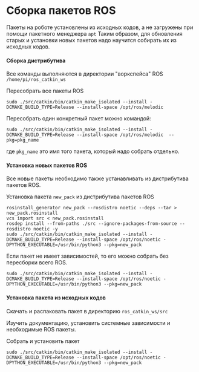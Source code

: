 # Сборка пакетов ROS

Пакеты на роботе установлены из исходных кодов, а не загружены при помощи пакетного менеджера `apt` Таким образом, для обновления старых и установки новых пакетов надо научится собирать их из исходных кодов.

#### Сборка дистрибутива

Все команды выполняются в директории "воркспейса" ROS `/home/pi/ros_catkin_ws`

Пересобрать все пакеты ROS

```text
sudo ./src/catkin/bin/catkin_make_isolated --install -DCMAKE_BUILD_TYPE=Release --install-space /opt/ros/melodic
```

Пересобрать один конкретный пакет можно командой: 

```text
sudo ./src/catkin/bin/catkin_make_isolated --install -DCMAKE_BUILD_TYPE=Release --install-space /opt/ros/melodic  --pkg=pkg_name
```

где  `pkg_name` это имя того пакета, который надо собрать отдельно.

#### Установка новых пакетов ROS

Все новые пакеты необходимо также устанавливать из дистрибутива пакетов ROS. 

Установка пакета `new_pack` из дистрибутива пакетов ROS

```text
rosinstall_generator new_pack --rosdistro noetic --deps --tar > new_pack.rosinstall
vcs import src < new_pack.rosinstall
rosdep install --from-paths ./src --ignore-packages-from-source --rosdistro noetic -y
sudo ./src/catkin/bin/catkin_make_isolated --install -DCMAKE_BUILD_TYPE=Release --install-space /opt/ros/noetic -DPYTHON_EXECUTABLE=/usr/bin/python3 --pkg=new_pack
```

Если пакет не имеет зависимостей, то его можно собрать без пересборки всего ROS.

```text
sudo ./src/catkin/bin/catkin_make_isolated --install -DCMAKE_BUILD_TYPE=Release --install-space /opt/ros/noetic -DPYTHON_EXECUTABLE=/usr/bin/python3 --pkg=new_pack
```

#### Установка пакета из исходных кодов

Скачать и распаковать пакет в директорию `ros_catkin_ws/src`

Изучить документацию, установить системные зависимости и необходимые ROS пакеты.

Собрать и установить пакет

```text
sudo ./src/catkin/bin/catkin_make_isolated --install -DCMAKE_BUILD_TYPE=Release --install-space /opt/ros/noetic -DPYTHON_EXECUTABLE=/usr/bin/python3 --pkg=new_pack
```




